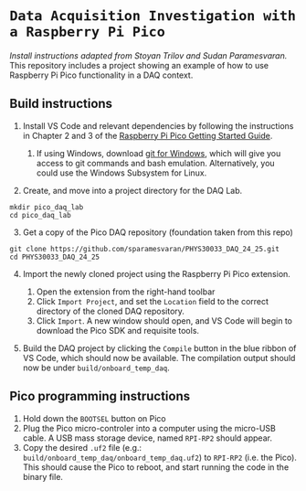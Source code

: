 # `Data Acquisition Investigation with a Raspberry Pi Pico`

_Install instructions adapted from Stoyan Trilov and Sudan Paramesvaran._
This repository includes a project showing an example of how to use Raspberry Pi Pico functionality in a DAQ context.

## Build instructions

1. Install VS Code and relevant dependencies by following the instructions in Chapter 2 and 3 of the [Raspberry Pi Pico Getting Started Guide](https://datasheets.raspberrypi.com/pico/getting-started-with-pico.pdf).

    1. If using Windows, download [git for Windows](https://git-scm.com/downloads/win), which will give you access to git commands and bash emulation. Alternatively, you could use the Windows Subsystem for Linux.
2. Create, and move into a project directory for the DAQ Lab.
```
mkdir pico_daq_lab
cd pico_daq_lab
```
3. Get a copy of the Pico DAQ repository (foundation taken from this repo)
```
git clone https://github.com/sparamesvaran/PHYS30033_DAQ_24_25.git
cd PHYS30033_DAQ_24_25
```

4. Import the newly cloned project using the Raspberry Pi Pico extension.
    1. Open the extension from the right-hand toolbar
    2. Click `Import Project`, and set the `Location` field to the correct directory of the cloned DAQ repository. 
    3. Click `Import`. A new window should open, and VS Code will begin to download the Pico SDK and requisite tools.

5. Build the DAQ project by clicking the `Compile` button in the blue ribbon of VS Code, which should now be available. The compilation output should now be under `build/onboard_temp_daq`.

## Pico programming instructions

1. Hold down the `BOOTSEL` button on Pico
2. Plug the Pico micro-controler  into a computer using the micro-USB cable. A USB mass storage device, named `RPI-RP2` should appear.
3. Copy the desired `.uf2` file (e.g.: `build/onboard_temp_daq/onboard_temp_daq.uf2`) to `RPI-RP2` (i.e. the Pico). This should cause the Pico to reboot, and start running the code in the binary file.
